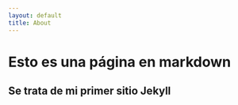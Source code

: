 ```yaml
---
layout: default
title: About
---
```


# Esto es una página en markdown
## Se trata de mi primer sitio Jekyll